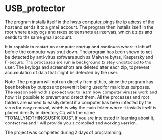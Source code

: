 # USB_protector

The program installs itself in the hosts computer, pings the ip adress of the host and sends it to a gmail account. The program then installs itself in the root where it keylogs and takes screenshots at intervals, which it zips and sends to the same gmail account. 

It is capable to restart on computer startup and continues where it left off before the computer was shut down. The program has been shown to not be detected by anti-virus software such as Malware bytes, Kaspersky and F-secure. The processes are run in background to stay undetected to the user. The keylogs and screenshots are deleted after each zip, to prevent accumulation of data that might be detected by the user.

Note: The program will not run directly from github, since the program has been broken by purpose to prevent it being used for malicious purposes. The reason behind this project was to learn how computer viruses work and how it is possible to prevent and detect them. All the processes and root folders are named to easily detect if a computer has been infected by the virus for easy removal, which is why the main folder where it installs itself is placed directly in directory C:/ with the name "TOTALLYNOTHINGSUSPICIOUS". If you are interested in learning about it, contact me and I will provide you a compiled and working version.


The project was completed during 2 days of programming.
